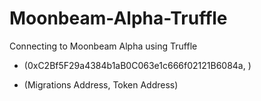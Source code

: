 # Moonbeam-Alpha-Truffle
Connecting to Moonbeam Alpha using Truffle

- (0xC2Bf5F29a4384b1aB0C063e1c666f02121B6084a, )

- (Migrations Address, Token Address)

